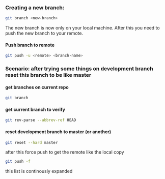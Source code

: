 ### Creating a new branch:

```bash
git branch <new-branch>

```
The new branch is now only on your local machine. After this you need to push the new branch to your remote.

#### Push branch to remote 

```bash
git push -u <remote> <branch-name>
```

### Scenario: after trying some things on development branch reset this branch to be like master
#### get branches on current repo
```bash
git branch
```

#### get current branch to verify
```bash
git rev-parse --abbrev-ref HEAD
```

#### reset development branch to master (or another)
```bash
git reset --hard master
```

after this force push to get the remote like the local copy

```bash
git push -f
```

this list is continously expanded
